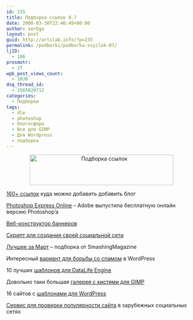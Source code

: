 ```yaml
---
id: 235
title: Подборка ссылок 0.7
date: 2008-03-30T22:46:49+00:00
author: serEga
layout: post
guid: http://artslab.info/?p=235
permalink: /podborki/podborka-ssyilok-07/
ljID:
  - 186
prosmotr:
  - 27
wpb_post_views_count:
  - 1030
dsq_thread_id:
  - 1565020712
categories:
  - Подборки
tags:
  - dle
  - photoshop
  - блогосфера
  - Все для GIMP
  - Для Wordpress
  - подборка
---
```

<p style="text-align: center;">
  <img class="aligncenter size-full wp-image-280" title="blogosfera1" src="http://artslab.info/wp-content/uploads/blogosfera2.gif" alt="Подборка ссылок" width="381" height="81" />
</p>

 <a title="каталоги, рейтинги - куда можно добавить свой блог" href="http://smopro.ru/category/blog/159-ssyilok-kuda-dobavit-blog/" target="_blank">160+ ссылок</a> куда можно добавить добавить блог

<a title="бесплатный фотошоп" href="http://tods-blog.com.ua/design/photoshop-express-online/" target="_blank">Photoshop Express Online</a> &#8211; Adobe выпустила бесплатную онлайн версию Photoshop&#8217;a

<a title="banner fans" href="http://fxcraft.info/2008/03/29/onlajn-konstruktor-bannerov/" target="_blank">Веб-конструктор баннеров</a>

<a title="скачать explay cms" href="http://alex-home.spb.ru/explay.html" target="_blank">Скрипт для создания своей социальной сети</a>

<a title="лучшее из сети за март" href="http://www.smashingmagazine.com/2008/03/27/best-of-march-2008/" target="_blank">Лучшее за Март</a> &#8211; подборка от SmashingMagazine

Интересный <a title="Система АнтиСпам " href="http://maxsite.org/antispam2" target="_blank">вариант для борьбы со спамом</a> в WordPress

10 лучших <a title="скачать лучшие шаблоны для DLE" href="http://www.mircms.ru/2008/03/23/10-luchshih-shablonov-dlya-datalife-engine/" target="_blank">шаблонов для DataLife Engine</a>

Довольно таки большая <a title="Скачать кисти для GIMP" href="http://project-gimpbc.deviantart.com/gallery/" target="_blank">галерея с кистями для GIMP</a>

16 сайтов с <a title="шаблоны для вордпресс" href="http://artslab.info/?page_id=267" target="_blank">шаблонами для WordPress</a>

<a title="популярность сайта в социальных сетях" href="http://www.socialscan.com/" target="_blank">Сервис для проверки популярности сайта</a> в зарубежных социальных сетях